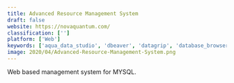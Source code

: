 ```yaml
---
title: Advanced Resource Management System
draft: false 
website: https://novaquantum.com/
classification: ['']
platform: ['Web']
keywords: ['aqua_data_studio', 'dbeaver', 'datagrip', 'database_browser', 'datazenit', 'heidisql', 'mysql_workbench', 'navicat', 'querious', 'razorsql', 'sql_power_architect', 'sqlpro_for_mysql', 'sequel_pro', 'skipper', 'teamsql', 'winsql', 'dbforge_studio_for_mysql']
image: 2020/04/Advanced-Resource-Management-System.png
---
```

Web based management system for MYSQL.